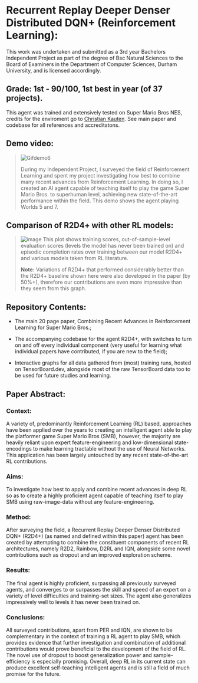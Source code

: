 # Recurrent Replay Deeper Denser Distributed DQN+ (Reinforcement Learning):

This work was undertaken and submitted as a 3rd year Bachelors Independent Project as part of the degree of Bsc Natural Sciences to the Board of Examiners in the Department of Computer Sciences, Durham University, and is licensed accordingly. 
## Grade: 1st - 90/100, 1st best in year (of 37 projects).

This agent was trained and extensively tested on Super Mario Bros NES, credits for the enviroment go to [Christian Kauten](https://github.com/Kautenja/gym-super-mario-bros). See main paper and codebase for all references and accreditatons.

## Demo video:
  > ![Gifdemo6](https://github.com/Lauren-Stumpf/Reinforcement_Learning_Summer_School/blob/main/mario_video.gif)
  > 
  > During my Independent Project, I surveyed the field of Reinforcement Learning and spent my project investigating how best to combine many recent advances from Reinforcement Learning. In doing so, I created an AI agent capable of teaching itself to play the game Super Mario Bros. to superhuman level, achieving new state-of-the-art performance within the field. This demo shows the agent playing Worlds 5 and 7.
  
## Comparison of R2D4+ with other RL models:
> ![image](https://github.com/Lauren-Stumpf/Reinforcement_Learning_Summer_School/blob/main/evaluation_graphs.png)
> This plot shows training scores, out-of-sample-level evaluation scores (levels the model has never been trained on) and episodic completion rates over training between our model R2D4+ and various models taken from RL literature. 
> 
> **Note:** Variations of R2D4+ that performed considerably better than the R2D4+ baseline shown here were also developed in the paper (by 50%+), therefore our contributions are even more impressive than they seem from this graph.

## Repository Contents:
* The main 20 page paper, Combining Recent Advances in Reinforcement Learning for Super Mario Bros.;
* The accompanying codebase for the agent R2D4+, with switches to turn on and off every individual component (very useful for learning what individual papers have contributed, if you are new to the field);

* Interactive graphs for all data gathered from (most) training runs, hosted on TensorBoard.dev, alongside most of the raw TensorBoard data too to be used for future studies and learning.

## Paper Abstract:
### Context:
A  variety  of,  predominantly  Reinforcement  Learning  (RL)  based,  approaches have been applied over the years to creating an intelligent agent able to play the platformer game Super Mario Bros (SMB), however,  the majority are heavily reliant upon expert feature-engineering and low-dimensional state-encodings to make learning tractable without the use of Neural Networks.  This application has been largely untouched by any recent state-of-the-art RL contributions.
### Aims:
To investigate how best to apply and combine recent advances in deep RL so as to create a highly proficient agent capable of teaching itself to play SMB using raw-image-data without any feature-engineering.
### Method:
After surveying the field, a Recurrent Replay Deeper Denser Distributed DQN+ (R2D4+) (as named and defined within this paper) agent has been created by attempting to combine the constituent components of recent RL architectures, namely R2D2, Rainbow, D2RL and IQN, alongside some novel contributions such as dropout and an improved exploration scheme.
### Results:
The final agent is highly proficient, surpassing all previously surveyed agents, and converges to or surpasses the skill and speed of an expert on a variety of level difficulties and training-set sizes. The agent also generalizes impressively well to levels it has never been trained on.
### Conclusions:
All surveyed contributions, apart from PER and IQN, are shown to be complementary in the context of training a RL agent to play SMB, which provides evidence that further investigation and combination of additional contributions would prove beneficial to the development of the field of RL. The novel use of dropout to boost generalization power and sample-efficiency is especially promising. Overall, deep RL in its current state can produce excellent self-teaching intelligent agents and is still a field of much promise for the future.
